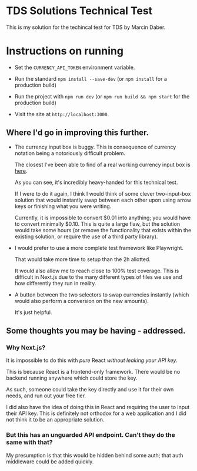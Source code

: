 # TDS Solutions Technical Test

This is my solution for the techincal test for TDS by Marcin Daber.

# Instructions on running

- Set the `CURRENCY_API_TOKEN` environment variable. 

- Run the standard `npm install --save-dev` (or `npm install` for a production build)

- Run the project with `npm run dev` (or `npm run build && npm start` for the production build)

- Visit the site at `http://localhost:3000`.


## Where I'd go in improving this further.

 -  The currency input box is buggy. This is consequence of currency notation being a notoriously difficult problem.

    The closest I've been able to find of a real working currency input box is [here](https://github.com/cchanxzy/react-currency-input-field/blob/main/src/components/CurrencyInput.tsx).

    As you can see, it's incredibly heavy-handed for this technical test.

    If I were to do it again, I think I would think of some clever two-input-box solution that would instantly swap between each other upon using arrow keys or finishing what you were writing.

    Currently, it is impossible to convert $0.01 into anything; you would have to convert minimally $0.10. This is quite a large flaw, but the solution would take some hours (or remove the functionality that exists within the existing solution, or require the use of a third party library).

 -  I would prefer to use a more complete test framework like Playwright.
    
    That would take more time to setup than the 2h allotted. 

    It would also allow me to reach close to 100% test coverage. This is difficult in Next.js due to the many different types of files we use and how differently they run in reality.

 -  A button between the two selectors to swap currencies instantly (which would also perform a conversion on the new amounts).
 
    It's just helpful.


## Some thoughts you may be having - addressed.

### Why Next.js?

It is impossible to do this with *pure* React *without leaking your API key*. 

This is because React is a frontend-only framework. There would be no backend running anywhere which could store the key.

As such, someone could take the key directly and use it for their own needs, and run out your free tier.

I did also have the idea of doing this in React and requiring the user to input their API key. This is definitely not orthodox for a web application and I did not think it to be an appropriate solution.


### But this has an unguarded API endpoint. Can't they do the same with that?

My presumption is that this would be hidden behind some auth; that auth middleware could be added quickly.